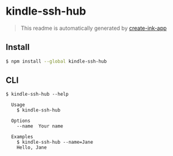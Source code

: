# kindle-ssh-hub

> This readme is automatically generated by [create-ink-app](https://github.com/vadimdemedes/create-ink-app)

## Install

```bash
$ npm install --global kindle-ssh-hub
```

## CLI

```
$ kindle-ssh-hub --help

  Usage
    $ kindle-ssh-hub

  Options
    --name  Your name

  Examples
    $ kindle-ssh-hub --name=Jane
    Hello, Jane
```
